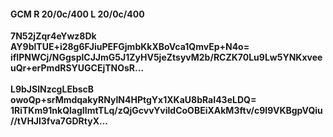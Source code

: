 #### GCM R 20/0c/400 L 20/0c/400
**7N52jZqr4eYwz8Dk**<br/>**AY9blTUE+i28g6FJiuPEFGjmbKkXBoVca1QmvEp+N4o=**<br/>**ifIPNWCj/NGgsplCJJmG5J1ZyHV5jeZtsyvM2b/RCZK70Lu9Lw5YNKxveeuQr+erPmdRSYUGCEjTNOsR...**<br/><br/>
**L9bJSlNzcgLEbscB**<br/>**owoQp+srMmdqakyRNyIN4HPtgYx1XKaU8bRaI43eLDQ=**<br/>**1RiTKm91nkQlagIImtTLq/zQjGcvvYvildCoOBEiXAkM3ftv/c9I9VKBgpVQiu//tVHJl3fva7GDRtyX...**